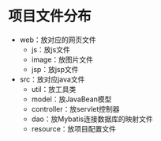 # 项目文件分布

* web：放对应的网页文件
  * js：放js文件
  * image：放图片文件
  * jsp：放jsp文件
* src：放对应java文件
  * util：放工具类
  * model：放JavaBean模型
  * controller：放servlet控制器
  * dao：放Mybatis连接数据库的映射文件
  * resource：放项目配置文件
